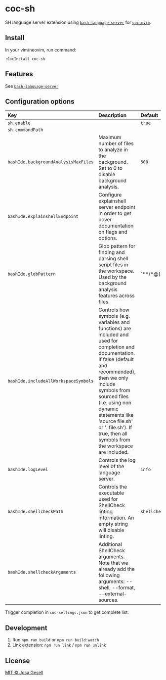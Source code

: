 # coc-sh

SH language server extension using [`bash-language-server`](https://github.com/bash-lsp/bash-language-server)
for [`coc.nvim`](https://github.com/neoclide/coc.nvim).

## Install

In your vim/neovim, run command:

    :CocInstall coc-sh

## Features

See [`bash-language-server`](https://github.com/bash-lsp/bash-language-server)

## Configuration options

| Key                                  | Description                                                                                                                                                                                                                                                                                                                          | Default                          |
|:-------------------------------------|:-------------------------------------------------------------------------------------------------------------------------------------------------------------------------------------------------------------------------------------------------------------------------------------------------------------------------------------|:---------------------------------|
| `sh.enable`                          |                                                                                                                                                                                                                                                                                                                                      | `true`                           |
| `sh.commandPath`                     |                                                                                                                                                                                                                                                                                                                                      |                                  |
| `bashIde.backgroundAnalysisMaxFiles` | Maximum number of files to analyze in the background. Set to 0 to disable background analysis.                                                                                                                                                                                                                                       | `500`                            |
| `bashIde.explainshellEndpoint`       | Configure explainshell server endpoint in order to get hover documentation on flags and options.                                                                                                                                                                                                                                     |                                  |
| `bashIde.globPattern`                | Glob pattern for finding and parsing shell script files in the workspace. Used by the background analysis features across files.                                                                                                                                                                                                     | `**/*@(.sh|.inc|.bash|.command)` |
| `bashIde.includeAllWorkspaceSymbols` | Controls how symbols (e.g. variables and functions) are included and used for completion and documentation. If false (default and recommended), then we only include symbols from sourced files (i.e. using non dynamic statements like 'source file.sh' or '. file.sh'). If true, then all symbols from the workspace are included. |                                  |
| `bashIde.logLevel`                   | Controls the log level of the language server.                                                                                                                                                                                                                                                                                       | `info`                           |
| `bashIde.shellcheckPath`             | Controls the executable used for ShellCheck linting information. An empty string will disable linting.                                                                                                                                                                                                                               | `shellcheck`                     |
| `bashIde.shellcheckArguments`        | Additional ShellCheck arguments. Note that we already add the following arguments: --shell, --format, --external-sources.                                                                                                                                                                                                            |                                  |

Trigger completion in `coc-settings.json` to get complete list.

## Development

1. Run `npm run build` or `npm run build:watch`
2. Link extension: `npm run link` / `npm run unlink`

## License

[MIT © Josa Gesell](LICENSE)
